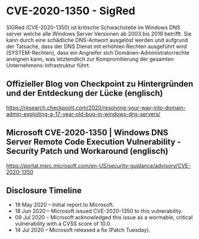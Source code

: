 # CVE-2020-1350 - SigRed

SIGRed (CVE-2020-1350) ist kritische Schwachstelle im Windows DNS server welche alle Windows Server Versionen ab 2003 bis 2019 betrifft. Sie kann durch eine schädliche DNS-Antwort ausgelöst werden und aufgrund der Tatsache, dass der DNS Dienst mit erhöhten Rechten ausgeführt wird (SYSTEM-Rechten), dass ein Angreifer sich Domänen-Administratorrechte aneignen kann, was letztendlich zur Kompromitierung der gesamten Unternehmens-Infrastruktur führt.

## Offizieller Blog von Checkpoint zu Hintergründen und der Entdeckung der Lücke (englisch)

https://research.checkpoint.com/2020/resolving-your-way-into-domain-admin-exploiting-a-17-year-old-bug-in-windows-dns-servers/

## Microsoft CVE-2020-1350 | Windows DNS Server Remote Code Execution Vulnerability - Security Patch und Workaround (englisch)

https://portal.msrc.microsoft.com/en-US/security-guidance/advisory/CVE-2020-1350 

## Disclosure Timeline
* 19 May 2020 – Initial report to Microsoft.
* 18 Jun 2020 – Microsoft issued CVE-2020-1350 to this vulnerability.
* 09 Jul 2020 – Microsoft acknowledged this issue as a wormable, critical vulnerability with a CVSS score of 10.0.
* 14 Jul 2020 – Microsoft released a fix (Patch Tuesday).
